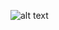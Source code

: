 ![alt text](https://github.com/sleeeplord/sleeeplord/assets/153128752/5c1d99a4-210c-4a64-88fc-a1cbf04ec46d)
<!--
**sleeeplord/sleeeplord** is a ✨ _special_ ✨ repository because its `README.md` (this file) appears on your GitHub profile.

Here are some ideas to get you started:

- 🔭 I’m currently working on ...
- 🌱 I’m currently learning ...
- 👯 I’m looking to collaborate on ...
- 🤔 I’m looking for help with ...
- 💬 Ask me about ...
- 📫 How to reach me: ...
- 😄 Pronouns: ...
- ⚡ Fun fact: ...
-->
